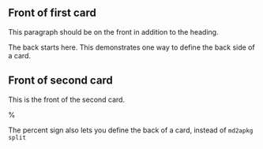 ## Front of first card

This paragraph should be on the front in addition to the heading.

<!-- md2apkg split -->

The back starts here. This demonstrates one way to define the back side of a card.

## Front of second card

This is the front of the second card.

%

The percent sign also lets you define the back of a card, instead of `md2apkg split`
